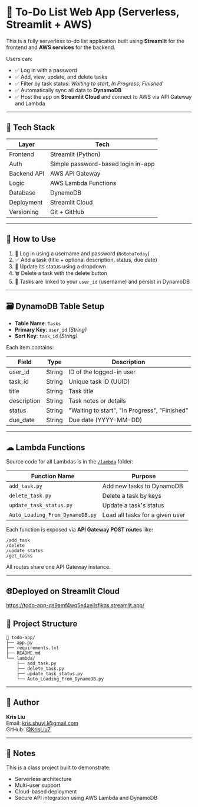 # 📝 To-Do List Web App (Serverless, Streamlit + AWS)

This is a fully serverless to-do list application built using **Streamlit** for the frontend and **AWS services** for the backend.

Users can:
- ✅ Log in with a password
- ✅ Add, view, update, and delete tasks
- ✅ Filter by task status: *Waiting to start*, *In Progress*, *Finished*
- ✅ Automatically sync all data to **DynamoDB**
- ✅ Host the app on **Streamlit Cloud** and connect to AWS via API Gateway and Lambda

---

## 🔧 Tech Stack

| Layer       | Tech                  |
|-------------|------------------------|
| Frontend    | Streamlit (Python)     |
| Auth        | Simple password-based login in-app |
| Backend API | AWS API Gateway        |
| Logic       | AWS Lambda Functions   |
| Database    | DynamoDB               |
| Deployment  | Streamlit Cloud        |
| Versioning  | Git + GitHub           |

---

## 🚀 How to Use

1. 🧠 Log in using a username and password (`NoBobaToday`)
2. ✅ Add a task (title + optional description, status, due date)
3. 🔄 Update its status using a dropdown
4. 🗑 Delete a task with the delete button
5. 🔐 Tasks are linked to your `user_id` (username) and persist in DynamoDB

---

## 🗃 DynamoDB Table Setup

- **Table Name**: `Tasks`
- **Primary Key**: `user_id` *(String)*
- **Sort Key**: `task_id` *(String)*

Each item contains:

| Field        | Type     | Description                  |
|--------------|----------|------------------------------|
| user_id      | String   | ID of the logged-in user     |
| task_id      | String   | Unique task ID (UUID)        |
| title        | String   | Task title                   |
| description  | String   | Task notes or details        |
| status       | String   | "Waiting to start", "In Progress", "Finished" |
| due_date     | String   | Due date (YYYY-MM-DD)        |

---

## ☁ Lambda Functions

Source code for all Lambdas is in the [`/lambda`](lambda/) folder:

| Function Name              | Purpose                     |
|---------------------------|-----------------------------|
| `add_task.py`             | Add new tasks to DynamoDB   |
| `delete_task.py`          | Delete a task by keys       |
| `update_task_status.py`   | Update a task's status      |
| `Auto_Loading_From_DynamoDB.py` | Load all tasks for a given user |

Each function is exposed via **API Gateway POST routes** like:

```
/add_task
/delete
/update_status
/get_tasks
```

All routes share one API Gateway instance.

---

## 🌐Deployed on Streamlit Cloud
https://todo-app-qs9amf4wq5e4xeilsfjkqs.streamlit.app/

## 📁 Project Structure

```
📁 todo-app/
├── app.py
├── requirements.txt
├── README.md
└── lambda/
    ├── add_task.py
    ├── delete_task.py
    ├── update_task_status.py
    └── Auto_Loading_From_DynamoDB.py
```

---

## 👤 Author

**Kris Liu**  
Email: kris.shuyi.l@gmail.com  
GitHub: [@KrisLiu7](https://github.com/KrisLiu7)

---

## 📌 Notes

This is a class project built to demonstrate:
- Serverless architecture
- Multi-user support
- Cloud-based deployment
- Secure API integration using AWS Lambda and DynamoDB
